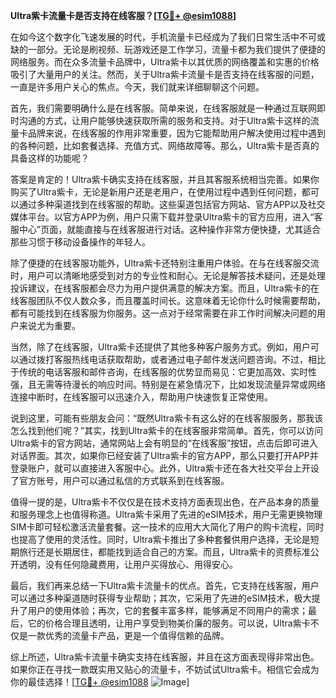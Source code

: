 **Ultra紫卡流量卡是否支持在线客服？[[TG💪+ @esim1088](https://t.me/s/esim1088)]**

在如今这个数字化飞速发展的时代，手机流量卡已经成为了我们日常生活中不可或缺的一部分。无论是刷视频、玩游戏还是工作学习，流量卡都为我们提供了便捷的网络服务。而在众多流量卡品牌中，Ultra紫卡以其优质的网络覆盖和实惠的价格吸引了大量用户的关注。然而，关于Ultra紫卡流量卡是否支持在线客服的问题，一直是许多用户关心的焦点。今天，我们就来详细聊聊这个问题。

首先，我们需要明确什么是在线客服。简单来说，在线客服就是一种通过互联网即时沟通的方式，让用户能够快速获取所需的服务和支持。对于Ultra紫卡这样的流量卡品牌来说，在线客服的作用非常重要，因为它能帮助用户解决使用过程中遇到的各种问题，比如套餐选择、充值方式、网络故障等。那么，Ultra紫卡是否真的具备这样的功能呢？

答案是肯定的！Ultra紫卡确实支持在线客服，并且其客服系统相当完善。如果你购买了Ultra紫卡，无论是新用户还是老用户，在使用过程中遇到任何问题，都可以通过多种渠道找到在线客服的帮助。这些渠道包括官方网站、官方APP以及社交媒体平台。以官方APP为例，用户只需下载并登录Ultra紫卡的官方应用，进入“客服中心”页面，就能直接与在线客服进行对话。这种操作非常方便快捷，尤其适合那些习惯于移动设备操作的年轻人。

除了便捷的在线客服功能外，Ultra紫卡还特别注重用户体验。在与在线客服交流时，用户可以清晰地感受到对方的专业性和耐心。无论是解答技术疑问，还是处理投诉建议，在线客服都会尽力为用户提供满意的解决方案。而且，Ultra紫卡的在线客服团队不仅人数众多，而且覆盖时间长。这意味着无论你什么时候需要帮助，都有可能找到在线客服为你服务。这一点对于经常需要在非工作时间解决问题的用户来说尤为重要。

当然，除了在线客服，Ultra紫卡还提供了其他多种客户服务方式。例如，用户可以通过拨打客服热线电话获取帮助，或者通过电子邮件发送问题咨询。不过，相比于传统的电话客服和邮件咨询，在线客服的优势显而易见：它更加高效、实时性强，且无需等待漫长的响应时间。特别是在紧急情况下，比如发现流量异常或网络连接中断时，在线客服可以迅速介入，帮助用户快速恢复正常使用。

说到这里，可能有些朋友会问：“既然Ultra紫卡有这么好的在线客服服务，那我该怎么找到他们呢？”其实，找到Ultra紫卡的在线客服非常简单。首先，你可以访问Ultra紫卡的官方网站，通常网站上会有明显的“在线客服”按钮，点击后即可进入对话界面。其次，如果你已经安装了Ultra紫卡的官方APP，那么只要打开APP并登录账户，就可以直接进入客服中心。此外，Ultra紫卡还在各大社交平台上开设了官方账号，用户可以通过私信的方式联系到在线客服。

值得一提的是，Ultra紫卡不仅仅是在技术支持方面表现出色，在产品本身的质量和服务理念上也值得称道。Ultra紫卡采用了先进的eSIM技术，用户无需更换物理SIM卡即可轻松激活流量套餐。这一技术的应用大大简化了用户的购卡流程，同时也提高了使用的灵活性。同时，Ultra紫卡推出了多种套餐供用户选择，无论是短期旅行还是长期居住，都能找到适合自己的方案。而且，Ultra紫卡的资费标准公开透明，没有任何隐藏费用，让用户买得放心、用得安心。

最后，我们再来总结一下Ultra紫卡流量卡的优点。首先，它支持在线客服，用户可以通过多种渠道随时获得专业帮助；其次，它采用了先进的eSIM技术，极大提升了用户的使用体验；再次，它的套餐丰富多样，能够满足不同用户的需求；最后，它的价格合理且透明，让用户享受到物美价廉的服务。可以说，Ultra紫卡不仅是一款优秀的流量卡产品，更是一个值得信赖的品牌。

综上所述，Ultra紫卡流量卡确实支持在线客服，并且在这方面表现得非常出色。如果你正在寻找一款既实用又贴心的流量卡，不妨试试Ultra紫卡。相信它会成为你的最佳选择！[[TG💪+ @esim1088](https://t.me/s/esim1088) ![Image](https://i.postimg.cc/4NQfJmqS/Snipaste-2025-05-13-00-14-12.png)]